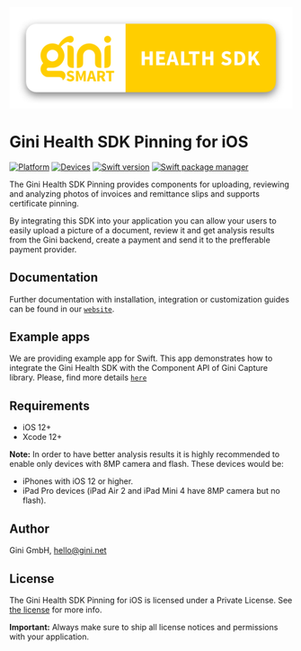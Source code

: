 ![Gini Health SDK Pinning for iOS](./GiniHealth_Logo.png?raw=true)

# Gini Health SDK Pinning for iOS

[![Platform](https://img.shields.io/badge/platform-iOS-lightgrey.svg)]()
[![Devices](https://img.shields.io/badge/devices-iPhone%20%7C%20iPad-blue.svg)]()
[![Swift version](https://img.shields.io/badge/swift-5.0-orange.svg)]()
[![Swift package manager](https://img.shields.io/badge/Swift_Package_Manager-compatible-orange?style=flat-square)]()


The Gini Health SDK Pinning provides components for uploading, reviewing and analyzing photos of invoices and remittance slips and supports certificate pinning.

By integrating this SDK into your application you can allow your users to easily upload a picture of a document, review it and get analysis results from the Gini backend, create a payment and send it to the prefferable payment provider.

## Documentation

Further documentation with installation, integration or customization guides can be found in our [`website`](https://developer.gini.net/gini-mobile-ios/GiniHealthSDK/index.html).

## Example apps

We are providing example app for Swift. This app demonstrates how to integrate the Gini Health SDK with the Component API of Gini Capture library.
Please, find more details [`here`](https://github.com/gini/gini-mobile-ios/tree/main/HealthSDK/GiniHealthSDK#example-apps)

## Requirements

- iOS 12+
- Xcode 12+

**Note:**
In order to have better analysis results it is highly recommended to enable only devices with 8MP camera and flash. These devices would be:

* iPhones with iOS 12 or higher.
* iPad Pro devices (iPad Air 2 and iPad Mini 4 have 8MP camera but no flash).

## Author

Gini GmbH, hello@gini.net

## License

The Gini Health SDK Pinning for iOS is licensed under a Private License. See [the license](http://developer.gini.net/gini-mobile-ios/GiniHealthSDK/license.html) for more info.

**Important:** Always make sure to ship all license notices and permissions with your application.
